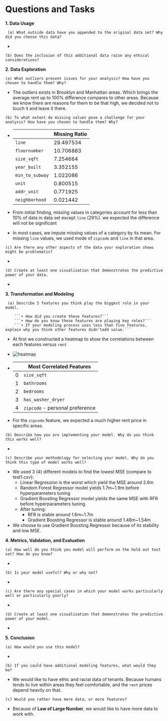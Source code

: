 # Questions and Tasks

**1. Data Usage**

 ``` (a) What outside data have you appended to the original data set? Why did you choose this data?```

- 

 ```(b) Does the inclusion of this additional data raise any ethical considerations?```
    
**2. Data Exploration**

```(a) What outliers present issues for your analysis? How have you chosen to handle them? Why?```

   - The outliers exists in Brooklyn and Manhattan areas.  Which brings the average rent up to 100% difference compares to other areas. Because we know there are reasons for them to be that high, we decided not to touch it and leave it there. 

 ```(b) To what extent do missing values pose a challenge for your analysis? How have you chosen to handle them? Why?```

- |                 | Missing Ratio |
  | :-------------- | ------------- |
  | `line`          | 29.497534     |
  | `floornumber`   | 10.706883     |
  | `size_sqft`     | 7.254664      |
  | `year_built`    | 3.352155      |
  | `min_to_subway` | 1.022086      |
  | `unit`          | 0.800515      |
  | `addr_unit`     | 0.771925      |
  | `neighborhood`  | 0.021442      |

- From initial finding, missing values in categories account for less than 10% of data in data set except `line` (29%). we expected the difference will not be significant

- In most cases, we impute missing values of a category by its mean. For missing `line` values, we used mode of `zipcode` and `line` in that area. 

```(c) Are there any other aspects of the data your exploration shows might be problematic?```

- 

```(d) Create at least one visualization that demonstrates the predictive power of your data.```

- 

**3. Transformation and Modeling**

``` (a) Describe 5 features you think play the biggest role in your model.```

        ```• How did you create these features?```
        ```• How do you know these features are playing key roles?```
        ```• If your modeling process uses less than five features, explain why you think other features didn’tadd value.```

   - At first we constructed a heatmap to show the correlations between each features versus `rent`

   - ![heatmap](https://i.gyazo.com/3900811bf8acdcc692892f47dfaf93e2.png)

   - |      | **Most Correlated Features**        |
     | ---- | ----------------------------------- |
     | 0    | ```size_sqft```                     |
     | 1    | ```bathrooms```                     |
     | 2    | ```bedrooms```                      |
     | 3    | ```has_washer_dryer```              |
     | 4    | ```zipcode``` - personal preference |

- For the `zipcode` feature, we expected a much higher rent price in specific areas. 

```(b) Describe how you are implementing your model. Why do you think this works well?```

- 

```(c) Describe your methodology for selecting your model. Why do you think this type of model works well?```

- We used 3 (4) different models to find the lowest MSE (compare to test1.csv):
  - Linear Regression is the worst which yield the MSE around 2.6m
  - Random Forest Regressor model yields 1.7m~1.9m before hyperparameters tuning
  - Gradient Boosting Regressor model yields the same MSE with RFR before hyperparameters tuning.
  - After tuning:
    - RFR is stable around 1.6m~1.7m
    - Gradient Boosting Regressor is stable around 1.48m~1.54m
- We choose to use Gradient Boosting Regressor because of its stability and low MSE.

**4. Metrics, Validation, and Evaluation**

```(a) How well do you think you model will perform on the hold out test set? How do you know?```

- 

```(b) Is your model useful? Why or why not?```

- 

```(c) Are there any special cases in which your model works particularly well or particularly poorly?```

- 

```(d) Create at least one visualization that demonstrates the predictive power of your model.```

- 

**5. Conclusion**

```(a) How would you use this model?```

- 

```(b) If you could have additional modeling features, what would they be?```

- We would like to have ethic and racial data of tenants. Because humans tends to live within areas they feel comfortable, and the `rent` prices depend heavily on that.

```(c) Would you rather have more data, or more features?```

- Because of **Law of Large Number**, we would like to have more data to work with.
